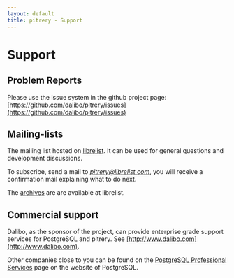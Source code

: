 ```yaml
---
layout: default
title: pitrery - Support
---
```


Support
=======

Problem Reports
---------------

Please use the issue system in the github project page: [https://github.com/dalibo/pitrery/issues](https://github.com/dalibo/pitrery/issues)

Mailing-lists
-------------

The mailing list hosted on [librelist].  It can be used for
general questions and development discussions.

To subscribe, send a mail to *pitrery@librelist.com*, you will receive a
confirmation mail explaining what to do next.

The [archives] are are available at librelist.

[librelist]: http://librelist.com
[archives]: http://librelist.com/browser/pitrery/


Commercial support
------------------

Dalibo, as the sponsor of the project, can provide enterprise grade support services for PostgreSQL and pitrery. See [http://www.dalibo.com](http://www.dalibo.com).

Other companies close to you can be found on the [PostgreSQL Professional Services](http://www.postgresql.org/support/professional_support) page on the website of PostgreSQL.

